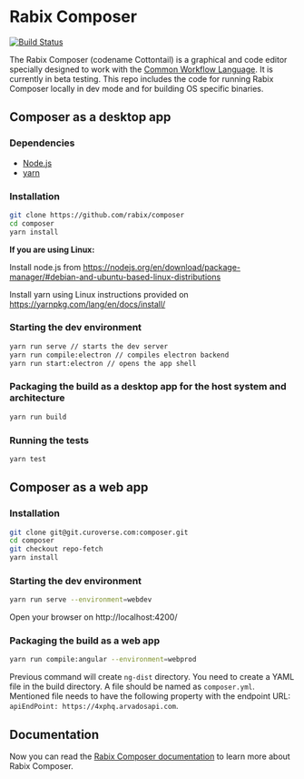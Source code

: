 
# Rabix Composer
[![Build Status](https://travis-ci.org/rabix/composer.svg?branch=master)](https://travis-ci.org/rabix/composer)


The Rabix Composer (codename Cottontail) is a graphical and code editor specially designed to work with the [Common Workflow Language](https://github.com/common-workflow-language/common-workflow-language). It is currently in beta testing. This repo includes the code for running Rabix Composer locally in dev mode and for building OS specific binaries.

## Composer as a desktop app

### Dependencies

- [Node.js](https://nodejs.org/en/)
- [yarn](https://yarnpkg.com/en/)

### Installation

```bash
git clone https://github.com/rabix/composer
cd composer
yarn install
```
**If you are using Linux:**

Install node.js from https://nodejs.org/en/download/package-manager/#debian-and-ubuntu-based-linux-distributions

Install yarn using Linux instructions provided on https://yarnpkg.com/lang/en/docs/install/

### Starting the dev environment
```bash
yarn run serve // starts the dev server
yarn run compile:electron // compiles electron backend
yarn run start:electron // opens the app shell
```

### Packaging the build as a desktop app for the host system and architecture
```bash
yarn run build
```

### Running the tests
```bash
yarn test
```

## Composer as a web app

### Installation

```bash
git clone git@git.curoverse.com:composer.git
cd composer
git checkout repo-fetch
yarn install
```

### Starting the dev environment

```bash
yarn run serve --environment=webdev
```
Open your browser on http://localhost:4200/

### Packaging the build as a web app

```bash
yarn run compile:angular --environment=webprod
```
Previous command will create `ng-dist` directory. You need to create a YAML file in the build directory. A file should be named as `composer.yml`. Mentioned file needs to have the following property with the endpoint URL: `apiEndPoint: https://4xphq.arvadosapi.com`.

## Documentation

Now you can read the [Rabix Composer documentation](https://github.com/rabix/composer/wiki) to learn more about Rabix Composer.